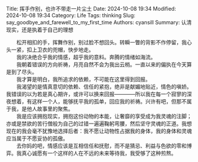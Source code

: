 Title: 挥手作别，也许不带走一片尘土
Date: 2024-10-08 19:34
Modified: 2024-10-08 19:34
Category: Life
Tags: thinking
Slug: say_goodbye_and_farewell_to_my_first_time
Authors: cyansill
Summary: 认清现实，还是执着于自己的理想

&emsp;&emsp;松开相扣的手，挥舞作别，别过脸不想回头。转瞬一瞥的背影不作停留，我心头一紧，扣上卫衣的兜帽，快步地走。  
&emsp;&emsp;我的决绝合乎我的情感，超乎我的意料。奔腾的情绪如海流。  
&emsp;&emsp;我朝着错误的方向祈祷，月亮自然不会为我出云梢。一直以来的偏执在今天算是到了尽头。  
&emsp;&emsp;我才算是明白，我所追求的依赖，不可能在这里得到回报。  
&emsp;&emsp;我渴望的是情真意切的依赖、信任的紧抱，绝非是献媚地贴近，情色的嗔娇。我错误的以为若是真心期许，或许可以换来回报————所以我在每一个寂寥的深夜想着，有这样一个人，能够抚平我的孤单，回应我的祈祷。兴许有吧，但那不属于我，是他人故事里的聚焦。  
&emsp;&emsp;我是应该拥抱现实，拥抱这份动物的本能，让奢靡的享受成为我灵魂的注脚；亦或是禁欲的苦行僧般为自己的过错一遍遍鞠躬弯腰，然后坚守灵魂的正道。我想现在的我会毫不犹豫地选择后者：我不愿让动物性占据我的身体，我的身体和灵魂应当属于不愿妥协的孤傲。  
&emsp;&emsp;去你妈的吧，情感应该是互相信任和抚慰，而不是猜忌、利益与色欲的零和博弈。我真心诚愿有一个这样的人在不远的未来等待我，我受够了这种煎熬。